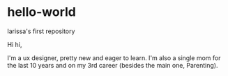 # hello-world
larissa's first repository

Hi hi,

I'm a ux designer, pretty new and eager to learn. I'm also a single mom for the last 10 years and on my 3rd career (besides the main one, Parenting).
